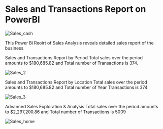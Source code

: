 # Sales and Transactions Report on PowerBI
![Sales_cash](https://github.com/mikeolaniyi/Sales_and_Transactions_Report_on_PowerBI/assets/120651356/53d585d0-c8d8-4023-ac62-456ebb802102)


This Power Bi Reoirt of Sales Analysis reveals detailed sales report of the business.


Sales and Transactions Report by Period
Total sales over the period amounts to $180,685.82 and Total number of Transactions is 374.

![Sales_2](https://github.com/mikeolaniyi/Sales_and_Transactions_Report_on_PowerBI/assets/120651356/417ebd77-4930-465b-96dc-98387cf53f91)


Sales and Transactions Report by Location
Total sales over the period amounts to $180,685.82 and Total number of Year Transactions is 374

![Sales_3](https://github.com/mikeolaniyi/Sales_and_Transactions_Report_on_PowerBI/assets/120651356/ea7732ee-b934-4e93-b283-d05d3f3824fb)


Advanced Sales Exploration & Analysis
Total sales over the period amounts to $2,297,200.86 and Total number of Transactions is 5009

![Sales_home](https://github.com/mikeolaniyi/Sales_and_Transactions_Report_on_PowerBI/assets/120651356/34759982-3f99-4d4d-8f4f-8a6ca79412ae)
